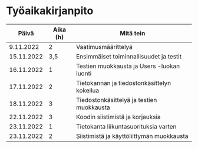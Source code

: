 # Työaikakirjanpito

| Päivä         | Aika (h) | Mitä tein                                   |
| ------------- | -------- | ------------------------------------------- |
| 9.11.2022     |    2     | Vaatimusmäärittelyä                         |
| 15.11.2022    |    3,5   | Ensimmäiset toiminnallisuudet ja testit     |
| 16.11.2022    |    1     | Testien muokkausta ja Users -luokan luonti  |
| 17.11.2022    |    2     | Tietokannan ja tiedostonkäsittelyn kokeilua |
| 18.11.2022    |    3     | Tiedostonkäsittelyä ja testien muokkausta   |
| 22.11.2022    |    3     | Koodin siistimistä ja korjauksia            |
| 23.11.2022    |    1     | Tietokanta liikuntasuorituksia varten       |
| 23.11.2022    |    2     | Siistimistä ja käyttöliittymän muokkausta   |

